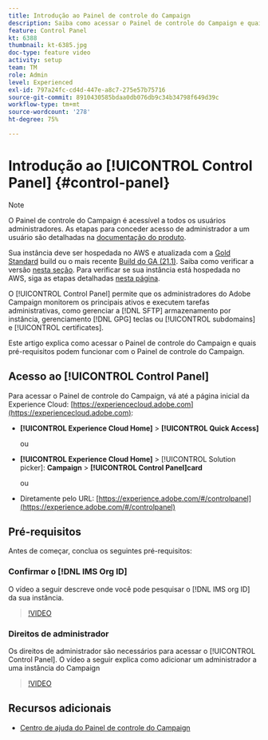 ```yaml
---
title: Introdução ao Painel de controle do Campaign
description: Saiba como acessar o Painel de controle do Campaign e quais pré-requisitos podem funcionar com o Painel de controle do Campaign.
feature: Control Panel
kt: 6388
thumbnail: kt-6385.jpg
doc-type: feature video
activity: setup
team: TM
role: Admin
level: Experienced
exl-id: 797a24fc-cd4d-447e-a8c7-275e57b75716
source-git-commit: 8910430585bdaa0db076db9c34b34798f649d39c
workflow-type: tm+mt
source-wordcount: '278'
ht-degree: 75%

---
```


# Introdução ao [!UICONTROL Control Panel] {#control-panel}

>[!NOTE]
>
> O Painel de controle do Campaign é acessível a todos os usuários administradores. As etapas para conceder acesso de administrador a um usuário são detalhadas na [documentação do produto](https://experienceleague.adobe.com/docs/control-panel/using/discover-control-panel/managing-permissions.html?lang=pt-BR#discover-control-panel).
>
> Sua instância deve ser hospedada no AWS e atualizada com a [Gold Standard](https://experienceleague.adobe.com/docs/campaign-classic/using/release-notes/gs-release/gs-overview.html?lang=pt-BR#release-notes) build ou o mais recente [Build do GA (21.1)](https://experienceleague.adobe.com/docs/campaign-classic/using/release-notes/latest-release.html?lang=en#release-notes). Saiba como verificar a versão [nesta seção](https://experienceleague.adobe.com/docs/campaign-classic/using/getting-started/starting-with-adobe-campaign/launching-adobe-campaign.html?lang=en#getting-your-campaign-version). Para verificar se sua instância está hospedada no AWS, siga as etapas detalhadas [nesta página](https://experienceleague.adobe.com/docs/control-panel/using/faq.html?lang=pt-BR).

O [!UICONTROL Control Panel] permite que os administradores do Adobe Campaign monitorem os principais ativos e executem tarefas administrativas, como gerenciar a [!DNL SFTP] armazenamento por instância, gerenciamento [!DNL GPG] teclas ou [!UICONTROL subdomains] e [!UICONTROL certificates].

Este artigo explica como acessar o Painel de controle do Campaign e quais pré-requisitos podem funcionar com o Painel de controle do Campaign.

## Acesso ao [!UICONTROL Control Panel]

Para acessar o Painel de controle do Campaign, vá até a página inicial da Experience Cloud: [https://experiencecloud.adobe.com](https://experiencecloud.adobe.com):

* **[!UICONTROL Experience Cloud Home]** > **[!UICONTROL Quick Access]**

   ou
* **[!UICONTROL Experience Cloud Home]**  > [!UICONTROL Solution picker]: **Campaign** > **[!UICONTROL Control Panel]card**

   ou

* Diretamente pelo URL: [https://experience.adobe.com/#/controlpanel](https://experience.adobe.com/#/controlpanel)

## Pré-requisitos

Antes de começar, conclua os seguintes pré-requisitos:

### Confirmar o [!DNL IMS Org ID]

O vídeo a seguir descreve onde você pode pesquisar o [!DNL IMS org ID] da sua instância.

>[!VIDEO](https://video.tv.adobe.com/v/27183?quality=12)

### Direitos de administrador

Os direitos de administrador são necessários para acessar o [!UICONTROL Control Panel].
O vídeo a seguir explica como adicionar um administrador a uma instância do Campaign

>[!VIDEO](https://video.tv.adobe.com/v/27147?quality=12)

## Recursos adicionais

* [Centro de ajuda do Painel de controle do Campaign](https://experienceleague.adobe.com/docs/control-panel/using/control-panel-home.html?lang=br)

